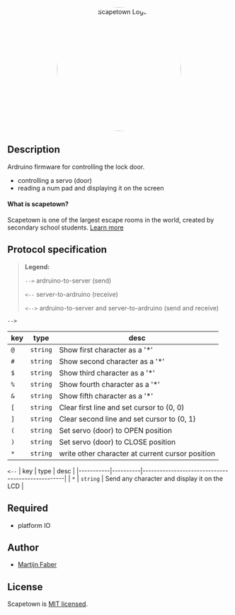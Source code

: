 <p align="center">
  <img src="https://avatars.githubusercontent.com/u/85075638" width="280" alt="Scapetown Logo" style="border-radius:50%" />
</p>

## Description
Ardruino firmware for controlling the lock door.

- controlling a servo (door)
- reading a num pad and displaying it on the screen 

#### What is scapetown?
Scapetown is one of the largest escape rooms in the world, created by secondary school students. [Learn more](https://jegaathetmaken.nl/scapetown/)

## Protocol specification

> **Legend:**
>
> `-->` ardruino-to-server (send)
>
> `<--` server-to-ardruino (receive)
> 
> `<-->` ardruino-to-server and server-to-ardruino (send and receive)

`-->`

| key       | type     | desc                                             |
|-----------|----------|--------------------------------------------------|
| `@`       | `string` | Show first character as a '*'                    |
| `#`       | `string` | Show second character as a '*'                   |
| `$`       | `string` | Show third character as a '*'                    |
| `%`       | `string` | Show fourth character as a '*'                   |
| `&`       | `string` | Show fifth character as a '*'                    |
| `[`       | `string` | Clear first line and set cursor to (0, 0)        |
| `]`       | `string` | Clear second line and set cursor to (0, 1)       |
| `(`       | `string` | Set servo (door) to OPEN position                |
| `)`       | `string` | Set servo (door) to CLOSE position               |
| `*`       | `string` | write other character at current cursor position |

`<--`
| key       | type     | desc                                             |
|-----------|----------|--------------------------------------------------|
| `*`       | `string` | Send any character and display it on the LCD     |


## Required

- platform IO

## Author
- [Martijn Faber](https://github.com/Martijn-Faber)

## License

Scapetown is [MIT licensed](LICENSE).